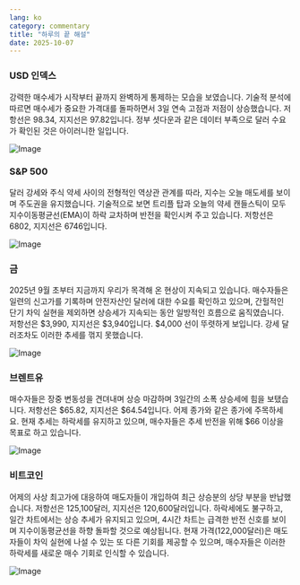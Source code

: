 ```yaml
---
lang: ko
category: commentary
title: "하루의 끝 해설"
date: 2025-10-07
---
```


### USD 인덱스

강력한 매수세가 시작부터 끝까지 완벽하게 통제하는 모습을 보였습니다. 기술적 분석에 따르면 매수세가 중요한 가격대를 돌파하면서 3일 연속 고점과 저점이 상승했습니다. 저항선은 98.34, 지지선은 97.82입니다. 정부 셧다운과 같은 데이터 부족으로 달러 수요가 확인된 것은 아이러니한 일입니다.

![Image](https://markleighedu.github.io/img/Oct-2025/07-Oct-2025/usdindex.jpg)

### S&P 500

달러 강세와 주식 약세 사이의 전형적인 역상관 관계를 따라, 지수는 오늘 매도세를 보이며 주도권을 유지했습니다. 기술적으로 보면 트리플 탑과 오늘의 약세 캔들스틱이 모두 지수이동평균선(EMA)이 하락 교차하며 반전을 확인시켜 주고 있습니다. 저항선은 6802, 지지선은 6746입니다.

![Image](https://markleighedu.github.io/img/Oct-2025/07-Oct-2025/sp500.jpg)

### 금

2025년 9월 초부터 지금까지 우리가 목격해 온 현상이 지속되고 있습니다. 매수자들은 일련의 신고가를 기록하며 안전자산인 달러에 대한 수요를 확인하고 있으며, 간헐적인 단기 차익 실현을 제외하면 상승세가 지속되는 동안 일방적인 흐름으로 움직였습니다. 저항선은 $3,990, 지지선은 $3,940입니다. $4,000 선이 뚜렷하게 보입니다. 강세 달러조차도 이러한 추세를 꺾지 못했습니다.

![Image](https://markleighedu.github.io/img/Oct-2025/07-Oct-2025/gold.jpg)

### 브렌트유

매수자들은 장중 변동성을 견뎌내며 상승 마감하며 3일간의 소폭 상승세에 힘을 보탰습니다. 저항선은 $65.82, 지지선은 $64.54입니다. 어제 종가와 같은 종가에 주목하세요. 현재 추세는 하락세를 유지하고 있으며, 매수자들은 추세 반전을 위해 $66 이상을 목표로 하고 있습니다.

![Image](https://markleighedu.github.io/img/Oct-2025/07-Oct-2025/brentoil.jpg)

### 비트코인

어제의 사상 최고가에 대응하여 매도자들이 개입하여 최근 상승분의 상당 부분을 반납했습니다. 저항선은 125,100달러, 지지선은 120,600달러입니다. 하락세에도 불구하고, 일간 차트에서는 상승 추세가 유지되고 있으며, 4시간 차트는 급격한 반전 신호를 보이며 지수이동평균선을 하향 돌파할 것으로 예상됩니다. 현재 가격(122,000달러)은 매도자들이 차익 실현에 나설 수 있는 또 다른 기회를 제공할 수 있으며, 매수자들은 이러한 하락세를 새로운 매수 기회로 인식할 수 있습니다.

![Image](https://markleighedu.github.io/img/Oct-2025/07-Oct-2025/bitcoin.jpg)

